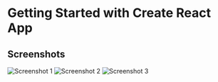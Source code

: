 # Getting Started with Create React App

## Screenshots

![Screenshot 1](https://raw.githubusercontent.com/prakashpoojary/API_Intergration/main/Images/login.png)
![Screenshot 2](https://raw.githubusercontent.com/prakashpoojary/API_Intergration/main/Images/customerslist.png)
![Screenshot 3](https://raw.githubusercontent.com/prakashpoojary/API_Intergration/main/Images/addcustomer.png)
 
